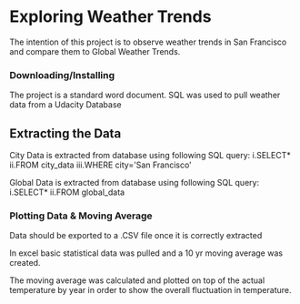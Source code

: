  # Exploring Weather Trends 

The intention of this project is to observe weather trends in San Francisco and compare them to Global Weather Trends. 

### Downloading/Installing 

The project is a standard word document. SQL was used to pull weather data from a Udacity Database


## Extracting the Data 

City Data is extracted from database using following SQL query:
i.SELECT*
ii.FROM city_data
iii.WHERE city='San Francisco'

Global Data is extracted from database using following SQL query:
i.SELECT*
ii.FROM global_data

### Plotting Data & Moving Average 

Data should be exported to a .CSV file once it is correctly extracted 

In excel basic statistical data was pulled and a 10 yr moving average was created. 

The moving average was calculated and plotted on top of the actual temperature by year in order to show the overall fluctuation in temperature. 
